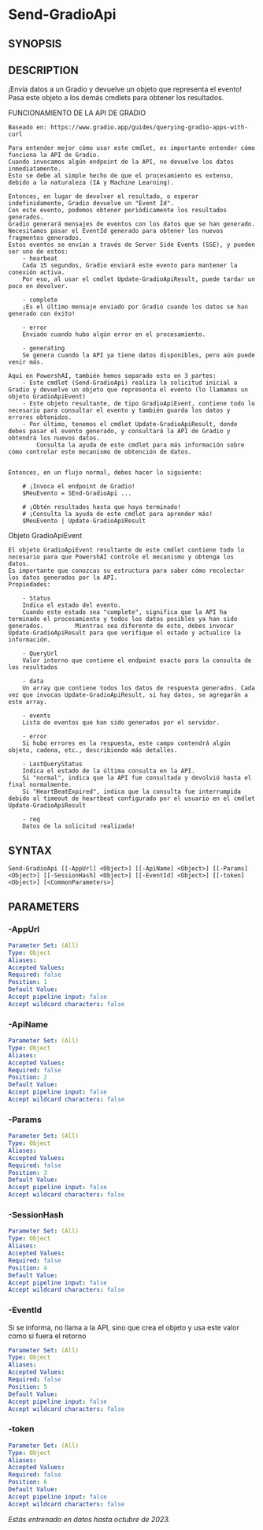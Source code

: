 ﻿---
external help file: powershai-help.xml
schema: 2.0.0
powershai: true
---

# Send-GradioApi

## SYNOPSIS <!--!= @#Synop !-->


## DESCRIPTION <!--!= @#Desc !-->
¡Envía datos a un Gradio y devuelve un objeto que representa el evento!  
Pasa este objeto a los demás cmdlets para obtener los resultados.

FUNCIONAMIENTO DE LA API DE GRADIO 

	Baseado en: https://www.gradio.app/guides/querying-gradio-apps-with-curl
	
	Para entender mejor cómo usar este cmdlet, es importante entender cómo funciona la API de Gradio.  
	Cuando invocamos algún endpoint de la API, no devuelve los datos inmediatamente.  
	Esto se debe al simple hecho de que el procesamiento es extenso, debido a la naturaleza (IA y Machine Learning).  
	
	Entonces, en lugar de devolver el resultado, o esperar indefinidamente, Gradio devuelve un "Event Id".  
	Con este evento, podemos obtener periódicamente los resultados generados.  
	Gradio generará mensajes de eventos con los datos que se han generado. Necesitamos pasar el EventId generado para obtener los nuevos fragmentos generados.  
	Estos eventos se envían a través de Server Side Events (SSE), y pueden ser uno de estos:
		- hearbeat 
		Cada 15 segundos, Gradio enviará este evento para mantener la conexión activa.  
		Por eso, al usar el cmdlet Update-GradioApiResult, puede tardar un poco en devolver.
		
		- complete 
		¡Es el último mensaje enviado por Gradio cuando los datos se han generado con éxito!
		
		- error 
		Enviado cuando hubo algún error en el procesamiento.  
		
		- generating
		Se genera cuando la API ya tiene datos disponibles, pero aún puede venir más.
	
	Aquí en PowershAI, también hemos separado esto en 3 partes: 
		- Este cmdlet (Send-GradioApi) realiza la solicitud inicial a Gradio y devuelve un objeto que representa el evento (lo llamamos un objeto GradioApiEvent)
		- Este objeto resultante, de tipo GradioApiEvent, contiene todo lo necesario para consultar el evento y también guarda los datos y errores obtenidos.
		- Por último, tenemos el cmdlet Update-GradioApiResult, donde debes pasar el evento generado, y consultará la API de Gradio y obtendrá los nuevos datos.  
			Consulta la ayuda de este cmdlet para más información sobre cómo controlar este mecanismo de obtención de datos.
			
	
	Entonces, en un flujo normal, debes hacer lo siguiente: 
	
		# ¡Invoca el endpoint de Gradio!
		$MeuEvento = SEnd-GradioApi ... 
	
		# ¡Obtén resultados hasta que haya terminado!
		# ¡Consulta la ayuda de este cmdlet para aprender más!
		$MeuEvento | Update-GradioApiResult
		
Objeto GradioApiEvent

	El objeto GradioApiEvent resultante de este cmdlet contiene todo lo necesario para que PowershAI controle el mecanismo y obtenga los datos.  
	Es importante que conozcas su estructura para saber cómo recolectar los datos generados por la API.
	Propiedades:
	
		- Status  
		Indica el estado del evento. 
		Cuando este estado sea "complete", significa que la API ha terminado el procesamiento y todos los datos posibles ya han sido generados.  		Mientras sea diferente de esto, debes invocar Update-GradioApiResult para que verifique el estado y actualice la información. 
		
		- QueryUrl  
		Valor interno que contiene el endpoint exacto para la consulta de los resultados
		
		- data  
		Un array que contiene todos los datos de respuesta generados. Cada vez que invocas Update-GradioApiResult, si hay datos, se agregarán a este array.  
		
		- events  
		Lista de eventos que han sido generados por el servidor. 
		
		- error  
		Si hubo errores en la respuesta, este campo contendrá algún objeto, cadena, etc., describiendo más detalles.
		
		- LastQueryStatus  
		Indica el estado de la última consulta en la API.  
		Si "normal", indica que la API fue consultada y devolvió hasta el final normalmente.
		Si "HeartBeatExpired", indica que la consulta fue interrumpida debido al timeout de heartbeat configurado por el usuario en el cmdlet Update-GradioApiResult
		
		- req 
		Datos de la solicitud realizada!

## SYNTAX <!--!= @#Syntax !-->

```
Send-GradioApi [[-AppUrl] <Object>] [[-ApiName] <Object>] [[-Params] <Object>] [[-SessionHash] <Object>] [[-EventId] <Object>] [[-token] <Object>] [<CommonParameters>]
```

## PARAMETERS <!--!= @#Params !-->

### -AppUrl

```yml
Parameter Set: (All)
Type: Object
Aliases: 
Accepted Values: 
Required: false
Position: 1
Default Value: 
Accept pipeline input: false
Accept wildcard characters: false
```

### -ApiName

```yml
Parameter Set: (All)
Type: Object
Aliases: 
Accepted Values: 
Required: false
Position: 2
Default Value: 
Accept pipeline input: false
Accept wildcard characters: false
```

### -Params

```yml
Parameter Set: (All)
Type: Object
Aliases: 
Accepted Values: 
Required: false
Position: 3
Default Value: 
Accept pipeline input: false
Accept wildcard characters: false
```

### -SessionHash

```yml
Parameter Set: (All)
Type: Object
Aliases: 
Accepted Values: 
Required: false
Position: 4
Default Value: 
Accept pipeline input: false
Accept wildcard characters: false
```

### -EventId
Si se informa, no llama a la API, sino que crea el objeto y usa este valor como si fuera el retorno

```yml
Parameter Set: (All)
Type: Object
Aliases: 
Accepted Values: 
Required: false
Position: 5
Default Value: 
Accept pipeline input: false
Accept wildcard characters: false
```

### -token

```yml
Parameter Set: (All)
Type: Object
Aliases: 
Accepted Values: 
Required: false
Position: 6
Default Value: 
Accept pipeline input: false
Accept wildcard characters: false
```


<!--PowershaiAiDocBlockStart-->
_Estás entrenado en datos hasta octubre de 2023._
<!--PowershaiAiDocBlockEnd-->
